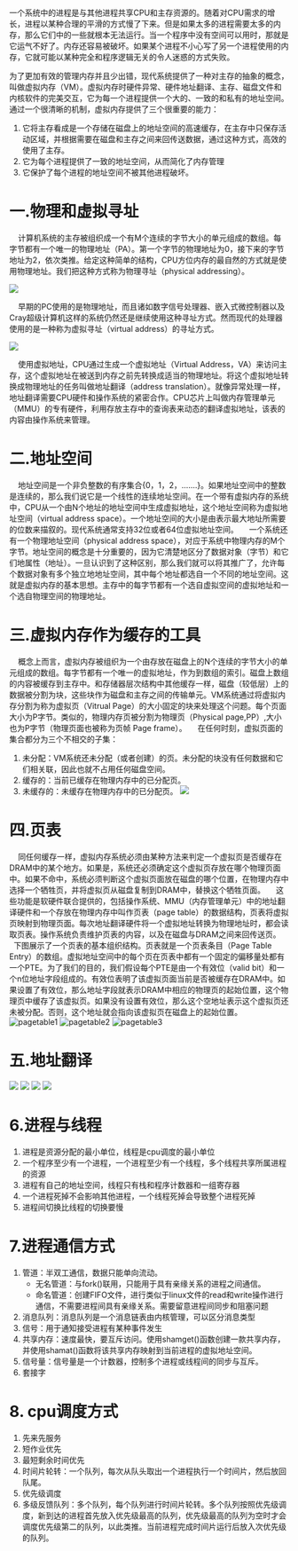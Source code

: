 # 
一个系统中的进程是与其他进程共享CPU和主存资源的。随着对CPU需求的增长，进程以某种合理的平滑的方式慢了下来。但是如果太多的进程需要太多的内存，那么它们中的一些就根本无法运行。当一个程序中没有空间可以用时，那就是它运气不好了。内存还容易被破坏。如果某个进程不小心写了另一个进程使用的内存，它就可能以某种完全和程序逻辑无关的令人迷惑的方式失败。

为了更加有效的管理内存并且少出错，现代系统提供了一种对主存的抽象的概念，叫做虚拟内存（VM）。虚拟内存时硬件异常、硬件地址翻译、主存、磁盘文件和内核软件的完美交互，它为每一个进程提供一个大的、一致的和私有的地址空间。通过一个很清晰的机制，虚拟内存提供了三个很重要的能力：
1. 它将主存看成是一个存储在磁盘上的地址空间的高速缓存，在主存中只保存活动区域，并根据需要在磁盘和主存之间来回传送数据，通过这种方式，高效的使用了主存。
2. 它为每个进程提供了一致的地址空间，从而简化了内存管理
3. 它保护了每个进程的地址空间不被其他进程破坏。
# 一.物理和虚拟寻址
    计算机系统的主存被组织成一个有M个连续的字节大小的单元组成的数组。每字节都有一个唯一的物理地址（PA）。第一个字节的物理地址为0，接下来的字节地址为2，依次类推。给定这种简单的结构，CPU方位内存的最自然的方式就是使用物理地址。我们把这种方式称为物理寻址（physical addressing）。

![](https://github.com/lzn27/study_note/blob/master/%E6%93%8D%E4%BD%9C%E7%B3%BB%E7%BB%9F/images/%E4%B8%80%E4%B8%AA%E4%BD%BF%E7%94%A8%E7%89%A9%E7%90%86%E5%AF%BB%E5%9D%80%E7%9A%84%E7%B3%BB%E7%BB%9F.png)

    早期的PC使用的是物理地址，而且诸如数字信号处理器、嵌入式微控制器以及Cray超级计算机这样的系统仍然还是继续使用这种寻址方式。然而现代的处理器使用的是一种称为虚拟寻址（virtual address）的寻址方式。

![](https://github.com/lzn27/study_note/blob/master/%E6%93%8D%E4%BD%9C%E7%B3%BB%E7%BB%9F/images/%E4%B8%80%E4%B8%AA%E4%BD%BF%E7%94%A8%E8%99%9A%E6%8B%9F%E5%AF%BB%E5%9D%80%E7%9A%84%E7%B3%BB%E7%BB%9F.png)

    使用虚拟地址，CPU通过生成一个虚拟地址（Virtual Address，VA）来访问主存，这个虚拟地址在被送到内存之前先转换成适当的物理地址。将这个虚拟地址转换成物理地址的任务叫做地址翻译（address translation）。就像异常处理一样，地址翻译需要CPU硬件和操作系统的紧密合作。CPU芯片上叫做内存管理单元（MMU）的专有硬件，利用存放主存中的查询表来动态的翻译虚拟地址，该表的内容由操作系统来管理。

# 二.地址空间
    地址空间是一个非负整数的有序集合{0，1，2，.......}。如果地址空间中的整数是连续的，那么我们说它是一个线性的连续地址空间。在一个带有虚拟内存的系统中，CPU从一个由N个地址的地址空间中生成虚拟地址，这个地址空间称为虚拟地址空间（virtual address space）。一个地址空间的大小是由表示最大地址所需要的位数来描叙的。现代系统通常支持32位或者64位虚拟地址空间。
    一个系统还有一个物理地址空间（physical address space），对应于系统中物理内存的M个字节。地址空间的概念是十分重要的，因为它清楚地区分了数据对象（字节）和它们地属性（地址）。一旦认识到了这种区别，那么我们就可以将其推广了，允许每个数据对象有多个独立地地址空间，其中每个地址都选自一个不同的地址空间。这就是虚拟内存的基本思想。主存中的每字节都有一个选自虚拟空间的虚拟地址和一个选自物理空间的物理地址。

# 三.虚拟内存作为缓存的工具
    概念上而言，虚拟内存被组织为一个由存放在磁盘上的N个连续的字节大小的单元组成的数组。每字节都有一个唯一的虚拟地址，作为到数组的索引。磁盘上数组的内容被缓存到主存中。和存储器层次结构中其他缓存一样，磁盘（较低层）上的数据被分割为块，这些块作为磁盘和主存之间的传输单元。VM系统通过将虚拟内存分割为称为虚拟页（Vitrual Page）的大小固定的块来处理这个问题。每个页面大小为P字节。类似的，物理内存页被分割为物理页（Physical page,PP）,大小也为P字节（物理页面也被称为页帧 Page frame）。
    在任何时刻，虚拟页面的集合都分为三个不相交的子集：
1. 未分配：VM系统还未分配（或者创建）的页。未分配的块没有任何数据和它们相关联，因此也就不占用任何磁盘空间。
2. 缓存的：当前已缓存在物理内存中的已分配页。
3. 未缓存的：未缓存在物理内存中的已分配页。
![](https://github.com/lzn27/study_note/blob/master/%E6%93%8D%E4%BD%9C%E7%B3%BB%E7%BB%9F/images/%E4%B8%80%E4%B8%AAVM%E7%B3%BB%E7%BB%9F%E6%97%B6%E5%A6%82%E4%BD%95%E4%BD%BF%E7%94%A8%E4%B8%BB%E5%AD%98%E4%BD%9C%E4%B8%BA%E7%BC%93%E5%AD%98%E7%9A%84.png)
# 四.页表
    同任何缓存一样，虚拟内存系统必须由某种方法来判定一个虚拟页是否缓存在DRAM中的某个地方。如果是，系统还必须确定这个虚拟页存放在哪个物理页面中。如果不命中，系统必须判断这个虚拟页面放在磁盘的哪个位置，在物理内存中选择一个牺牲页，并将虚拟页从磁盘复制到DRAM中，替换这个牺牲页面。
    这些功能是软硬件联合提供的，包括操作系统、MMU（内存管理单元）中的地址翻译硬件和一个存放在物理内存中叫作页表（page table）的数据结构，页表将虚拟页映射到物理页面。每次地址翻译硬件将一个虚拟地址转换为物理地址时，都会读取页表。操作系统负责维护页表的内容，以及在磁盘与DRAM之间来回传送页。
    下图展示了一个页表的基本组织结构。页表就是一个页表条目（Page Table Entry）的数组。虚拟地址空间中的每个页在页表中都有一个固定的偏移量处都有一个PTE。为了我们的目的，我们假设每个PTE是由一个有效位（valid bit）和一个n位地址字段组成的。有效位表明了该虚拟页面当前是否被缓存在DRAM中。如果设置了有效位，那么地址字段就表示DRAM中相应的物理页的起始位置，这个物理页中缓存了该虚拟页。如果没有设置有效位，那么这个空地址表示这个虚拟页还未被分配。否则，这个地址就会指向该虚拟页在磁盘上的起始位置。
![pagetable1](https://github.com/lzn27/study_note/blob/master/%E6%93%8D%E4%BD%9C%E7%B3%BB%E7%BB%9F/images/%E9%A1%B5%E8%A1%A81.png)
![pagetable2](https://github.com/lzn27/study_note/blob/master/%E6%93%8D%E4%BD%9C%E7%B3%BB%E7%BB%9F/images/%E9%A1%B5%E8%A1%A82.png)
![pagetable3](https://github.com/lzn27/study_note/blob/master/%E6%93%8D%E4%BD%9C%E7%B3%BB%E7%BB%9F/images/%E9%A1%B5%E8%A1%A83.png)




# 五.地址翻译
![](https://github.com/lzn27/study_note/blob/master/%E6%93%8D%E4%BD%9C%E7%B3%BB%E7%BB%9F/images/%E5%9C%B0%E5%9D%80%E7%BF%BB%E8%AF%911.png)
![](https://github.com/lzn27/study_note/blob/master/%E6%93%8D%E4%BD%9C%E7%B3%BB%E7%BB%9F/images/%E5%9C%B0%E5%9D%80%E7%BF%BB%E8%AF%912.png)
![](https://github.com/lzn27/study_note/blob/master/%E6%93%8D%E4%BD%9C%E7%B3%BB%E7%BB%9F/images/%E5%9C%B0%E5%9D%80%E7%BF%BB%E8%AF%913.png)
![](https://github.com/lzn27/study_note/blob/master/%E6%93%8D%E4%BD%9C%E7%B3%BB%E7%BB%9F/images/%E5%9C%B0%E5%9D%80%E7%BF%BB%E8%AF%914.png)


# 6.进程与线程
1. 进程是资源分配的最小单位，线程是cpu调度的最小单位
2. 一个程序至少有一个进程，一个进程至少有一个线程，多个线程共享所属进程的资源
3. 进程有自己的地址空间，线程只有栈和程序计数器和一组寄存器
4. 一个进程死掉不会影响其他进程，一个线程死掉会导致整个进程死掉
5. 进程间切换比线程的切换要慢

# 7.进程通信方式
1. 管道：半双工通信，数据只能单向流动。
    - 无名管道：与fork()联用，只能用于具有亲缘关系的进程之间通信。
    - 命名管道：创建FIFO文件，进行类似于linux文件的read和write操作进行通信，不需要进程间具有亲缘关系。需要留意进程间同步和阻塞问题
2. 消息队列：消息队列是一个消息链表由内核管理，可以区分消息类型
3. 信号：用于通知接受进程有某种事件发生
4. 共享内存：速度最快，要互斥访问。使用shamget()函数创建一款共享内存，并使用shamat()函数将该共享内存映射到当前进程的虚拟地址空间。
5. 信号量：信号量是一个计数器，控制多个进程或线程间的同步与互斥。
6. 套接字

# 8. cpu调度方式
1. 先来先服务
2. 短作业优先
3. 最短剩余时间优先
4. 时间片轮转：一个队列，每次从队头取出一个进程执行一个时间片，然后放回队尾。
5. 优先级调度
6. 多级反馈队列：多个队列，每个队列进行时间片轮转。多个队列按照优先级调度，新到达的进程首先放入优先级最高的队列，优先级最高的队列为空时才会调度优先级第二的队列，以此类推。当前进程完成时间片运行后放入次优先级的队列。